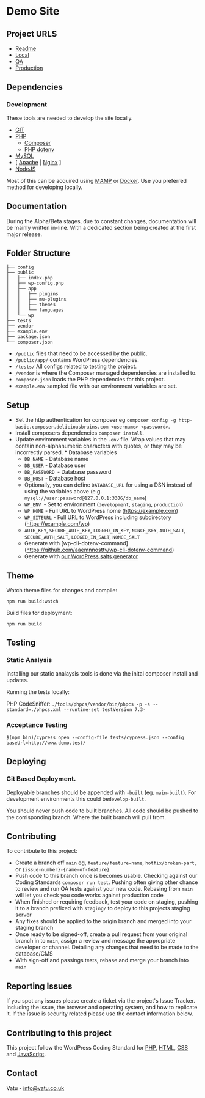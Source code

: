 # Demo Site

## Project URLS

- [Readme](https://github.com/vatu-team/demo.vatu.dev/blob/main/readme.md)
- [Local](https://www.demo.test/)
- [QA](https://demo.vatu.dev/)
- [Production](https://demo.vatu.dev/)

## Dependencies

### Development

These tools are needed to develop the site locally.

- [GIT](https://git-scm.com/downloads)
- [PHP](https://php.net/)
  - [Composer](https://getcomposer.org/)
  - [PHP dotenv](https://github.com/vlucas/phpdotenv)
- [MySQL](https://mysql.com/)
- [ [Apache](https://httpd.apache.org/) | [Nginx](https://www.nginx.com/) ]
- [NodeJS](https://nodejs.org/en/)

Most of this can be acquired using [MAMP](https://www.mamp.info/en/mamp-pro/) or [Docker](https://www.docker.com/).
Use you preferred method for developing locally.

## Documentation

During the Alpha/Beta stages, due to constant changes, documentation will be mainly written in-line. With a dedicated section being created at the first major release.

## Folder Structure

```
├── config
├── public
│   ├── index.php
│   ├── wp-config.php
│   ├── app
│   │   ├── plugins
│   │   ├── mu-plugins
│   │   ├── themes
│   │   └── languages
│   └── wp
├── tests
├── vendor
├── example.env
├── package.json
└── composer.json

```

- `/public` files that need to be accessed by the public.
- `/public/app/` contains WordPress dependencies.
- `/tests/` All configs related to testing the project.
- `/vendor` is where the Composer managed dependencies are installed to.
- `composer.json` loads the PHP dependencies for this project.
- `example.env` sampled file with our environment variables are set.

## Setup

- Set the http authentication for composer eg `composer config -g http-basic.composer.deliciousbrains.com <username> <password>`.
- Install composers dependencies `composer install`.
- Update environment variables in the `.env` file. Wrap values that may contain non-alphanumeric characters with quotes, or they may be incorrectly parsed. * Database variables
  - `DB_NAME` - Database name
  - `DB_USER` - Database user
  - `DB_PASSWORD `- Database password
  - `DB_HOST` - Database host
  - Optionally, you can define `DATABASE_URL` for using a DSN instead of using the variables above (e.g. `mysql://user:password@127.0.0.1:3306/db_name`)
  - `WP_ENV `- Set to environment (`development`, `staging`, `production`)
  - `WP_HOME` - Full URL to WordPress home (https://example.com)
  - `WP_SITEURL` - Full URL to WordPress including subdirectory (https://example.com/wp)
  - `AUTH_KEY`, `SECURE_AUTH_KEY`, `LOGGED_IN_KEY`, `NONCE_KEY`, `AUTH_SALT`, `SECURE_AUTH_SALT`, `LOGGED_IN_SALT`, `NONCE_SALT`
  - Generate with [wp-cli-dotenv-command] (https://github.com/aaemnnosttv/wp-cli-dotenv-command)
  - Generate with [our WordPress salts generator](https://roots.io/salts.html)

## Theme

Watch theme files for changes and compile:

```
npm run build:watch
```

Build files for deployment:

```
npm run build
```

## Testing

### Static Analysis

Installing our static analaysis tools is done via the inital composer install and updates.

Running the tests locally:

PHP CodeSniffer: `./tools/phpcs/vendor/bin/phpcs -p -s --standard=./phpcs.xml --runtime-set testVersion 7.3-`

### Acceptance Testing

```
$(npm bin)/cypress open --config-file tests/cypress.json --config baseUrl=http://www.demo.test/
```

## Deploying

### Git Based Deployment.

Deployable branches should be appended with `-built` (eg. `main-built`). For development environments this could be`develop-built`.

You should never push code to built branches. All code should be pushed to the corrisponding branch. Where the built branch will pull from.

## Contributing

To contribute to this project:

- Create a branch off `main` eg, `feature/feature-name`, `hotfix/broken-part`, or `{issue-number}-{name-of-feature}`
- Push code to this branch once is becomes usable. Checking against our Coding Standards `composer run test`. Pushing often giving other chance to review and run QA tests against your new code. Rebasing from `main` will let you check you code works against production code
- When finished or requiring feedback, test your code on staging, pushing it to a branch prefixed with `staging/` to deploy to this projects staging server
- Any fixes should be applied to the origin branch and merged into your staging branch
- Once ready to be signed-off, create a pull request from your original branch in to `main`, assign a review and message the appropriate developer or channel. Detailing any changes that need to be made to the database/CMS
- With sign-off and passings tests, rebase and merge your branch into `main`

## Reporting Issues

If you spot any issues please create a ticket via the project's Issue Tracker. Including the issue, the browser and operating system, and how to replicate it. If the issue is security related please use the contact information below.

## Contributing to this project

This project follow the WordPress Coding Standard for [PHP](https://make.wordpress.org/core/handbook/best-practices/coding-standards/php/), [HTML](https://make.wordpress.org/core/handbook/best-practices/coding-standards/html/), [CSS](https://make.wordpress.org/core/handbook/best-practices/coding-standards/css/) and [JavaScript](https://make.wordpress.org/core/handbook/best-practices/coding-standards/javascript/).

## Contact

Vatu - [info@vatu.co.uk](info@vatu.co.uk)
